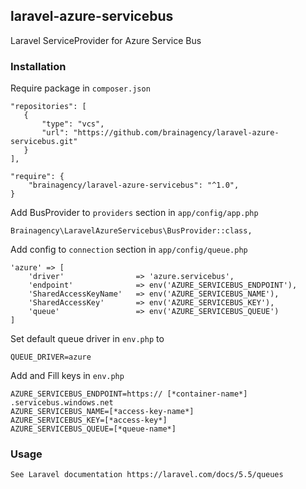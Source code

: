 ## laravel-azure-servicebus
Laravel ServiceProvider for Azure Service Bus

### Installation

Require package in `composer.json`
    
    "repositories": [
       {
           "type": "vcs",
           "url": "https://github.com/brainagency/laravel-azure-servicebus.git"
       }
    ],

    "require": {
        "brainagency/laravel-azure-servicebus": "^1.0",
    }

Add BusProvider to `providers` section in `app/config/app.php`

    Brainagency\LaravelAzureServicebus\BusProvider::class,

Add config to `connection` section in `app/config/queue.php`

    'azure' => [
        'driver'                => 'azure.servicebus',
        'endpoint'              => env('AZURE_SERVICEBUS_ENDPOINT'),
        'SharedAccessKeyName'   => env('AZURE_SERVICEBUS_NAME'),
        'SharedAccessKey'       => env('AZURE_SERVICEBUS_KEY'),
        'queue'                 => env('AZURE_SERVICEBUS_QUEUE')
    ]

Set default queue driver in `env.php` to

    QUEUE_DRIVER=azure

Add and Fill keys in `env.php`

    AZURE_SERVICEBUS_ENDPOINT=https:// [*container-name*] .servicebus.windows.net
    AZURE_SERVICEBUS_NAME=[*access-key-name*]
    AZURE_SERVICEBUS_KEY=[*access-key*]
    AZURE_SERVICEBUS_QUEUE=[*queue-name*]

### Usage

    See Laravel documentation https://laravel.com/docs/5.5/queues